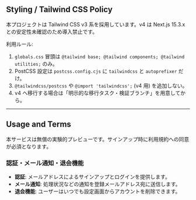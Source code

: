 ## Styling / Tailwind CSS Policy

本プロジェクトは Tailwind CSS v3 系を採用しています。v4 は Next.js 15.3.x との安定性未確認のため導入禁止です。

利用ルール:
1. `globals.css` 冒頭は `@tailwind base; @tailwind components; @tailwind utilities;` のみ。
2. PostCSS 設定は `postcss.config.cjs` に `tailwindcss` と `autoprefixer` だけ。
3. `@tailwindcss/postcss` や `@import 'tailwindcss';` (v4 用) を追加しない。
4. v4 へ移行する場合は「明示的な移行タスク・検証ブランチ」を用意してから。

---

## Usage and Terms

本サービスは無償の実験的プレビューです。サインアップ時に利用規約への同意が必須となります。

### 認証・メール通知・退会機能

- **認証**: メールアドレスによるサインアップとログインを提供します。
- **メール通知**: 処理状況などの通知を登録メールアドレス宛に送信します。
- **退会機能**: ユーザーはいつでも設定画面からアカウントを削除できます。
